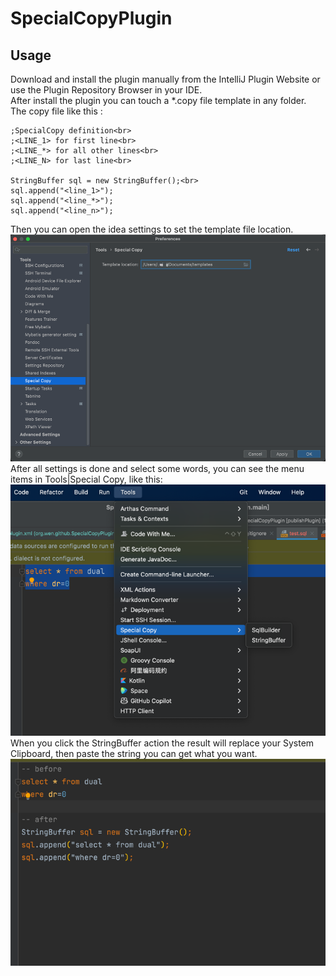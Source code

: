 # SpecialCopyPlugin

## Usage
Download and install the plugin manually from the IntelliJ Plugin Website or use the Plugin Repository Browser in your IDE.  
After install the plugin you can touch a *.copy file template in any folder.  
The copy file like this :
~~~
;SpecialCopy definition<br>
;<LINE_1> for first line<br>
;<LINE_*> for all other lines<br>
;<LINE_N> for last line<br>

StringBuffer sql = new StringBuffer();<br>
sql.append("<line_1>");
sql.append("<line_*>");
sql.append("<line_n>");
~~~
Then you can open the idea settings to set the template file location.  
![img.png](img.png)
After all settings is done and select some words, you can see the menu items in Tools|Special Copy, like this:  
![img_1.png](img_1.png)
When you click the StringBuffer action the result will replace your System Clipboard, then paste the string you can get what you want.
![img_2.png](img_2.png)